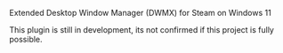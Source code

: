 Extended Desktop Window Manager (DWMX) for Steam on Windows 11

This plugin is still in development, its not confirmed if this project is fully possible. 
